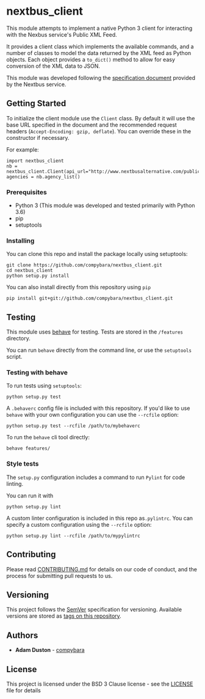 # nextbus_client

This module attempts to implement a native Python 3 client for interacting with the Nexbus service's Public XML Feed.

It provides a client class which implements the available commands, and a number of classes to model the data returned 
by the XML feed as Python objects. Each object provides a `to_dict()` method to allow for easy conversion of the XML
data to JSON.

This module was developed following the [specification document](https://www.nextbus.com/xmlFeedDocs/NextBusXMLFeed.pdf)
provided by the Nextbus service. 

## Getting Started

To initialize the client module use the `Client` class. By default it will use the base URL specified in the document 
and the recommended request headers (`Accept-Encoding: gzip, deflate`). You can override these in the constructor if 
necessary. 

For example:

    import nextbus_client
    nb = nextbus_client.Client(api_url="http://www.nextbusalternative.com/publicXMLFeed")
    agencies = nb.agency_list()

### Prerequisites

- Python 3 (This module was developed and tested primarily with Python 3.6)
- pip 
- setuptools 

### Installing

You can clone this repo and install the package locally using setuptools:


    git clone https://github.com/compybara/nextbus_client.git
    cd nextbus_client
    python setup.py install 


You can also install directly from this repository using `pip`

    pip install git+git://github.com/compybara/nextbus_client.git


## Testing

This module uses [behave](https://pythonhosted.org/behave/) for testing. Tests are stored in the `/features` directory.

You can run `behave` directly from the command line, or use the `setuptools` script.

### Testing with behave

To run tests using `setuptools`:
    
    python setup.py test
    
A `.behaverc` config file is included with this repository. If you'd like to use `behave` with your own configuration
you can use the `--rcfile` option:

    python setup.py test --rcfile /path/to/mybehaverc


To run the `behave` cli tool directly:
    
    behave features/

### Style tests

The `setup.py` configuration includes a command to run `Pylint` for code linting. 

You can run it with

    python setup.py lint

A custom linter configuration is included in this repo as`.pylintrc`. You can specify a custom configuration using the
`--rcfile` option:

    python setup.py lint --rcfile /path/to/mypylintrc

## Contributing

Please read [CONTRIBUTING.md](./CONTRIBUTING.md) for details on our code of conduct, and the process for submitting pull requests to us.

## Versioning

This project follows the [SemVer](http://semver.org/) specification for versioning. 
Available versions are stored as [tags on this repository](https://github.com/compybara/nextbus_client/tags). 

## Authors

* **Adam Duston** - [compybara](https://github.com/compybara)

## License

This project is licensed under the BSD 3 Clause license - see the [LICENSE](./LICENSE) file for details
